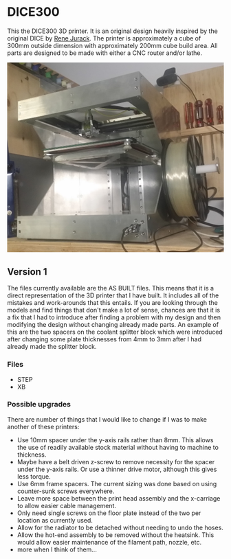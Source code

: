 # DICE300

This the DICE300 3D printer. It is an original design heavily inspired by the original DICE by [Rene Jurack](http://well-engineered.net). The printer is approximately a cube of 300mm outside dimension with approximately 200mm cube build area. All parts are designed to be made with either a CNC router and/or lathe.

![DICE300 iso view](/photos/in_use.jpg?raw=true)

## Version 1

The files currently available are the AS BUILT files. This means that it is a direct representation of the 3D printer that I have built. It includes all of the mistakes and work-arounds that this entails. If you are looking through the models and find things that don't make a lot of sense, chances are that it is a fix that I had to introduce after finding a problem with my design and then modifying the design without changing already made parts. An example of this are the two spacers on the coolant splitter block which were introduced after changing some plate thicknesses from 4mm to 3mm after I had already made the splitter block.

### Files

* STEP
* XB

### Possible upgrades

There are number of things that I would like to change if I was to make another of these printers:

* Use 10mm spacer under the y-axis rails rather than 8mm. This allows the use of readily available stock material without having to machine to thickness.
* Maybe have a belt driven z-screw to remove necessity for the spacer under the y-axis rails. Or use a thinner drive motor, although this gives less torque.
* Use 6mm frame spacers. The current sizing was done based on using counter-sunk screws everywhere.
* Leave more space between the print head assembly and the x-carriage to allow easier cable management.
* Only need single screws on the floor plate instead of the two per location as currently used.
* Allow for the radiator to be detached without needing to undo the hoses.
* Allow the hot-end assembly to be removed without the heatsink. This would allow easier maintenance of the filament path, nozzle, etc.
* more when I think of them...




